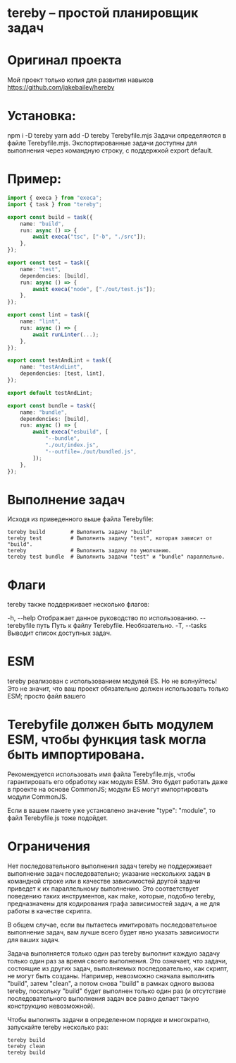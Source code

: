 # tereby – простой планировщик задач

# Оригинал проекта
Мой проект только копия для развития навыков
https://github.com/jakebailey/hereby

# Установка:
npm i -D tereby
yarn add -D tereby
Terebyfile.mjs
Задачи определяются в файле Terebyfile.mjs. Экспортированные задачи доступны для выполнения через командную строку, с поддержкой export default.

# Пример:

```typescript
import { execa } from "execa";
import { task } from "tereby";

export const build = task({
    name: "build",
    run: async () => {
        await execa("tsc", ["-b", "./src"]);
    },
});

export const test = task({
    name: "test",
    dependencies: [build],
    run: async () => {
        await execa("node", ["./out/test.js"]);
    },
});

export const lint = task({
    name: "lint",
    run: async () => {
        await runLinter(...);
    },
});

export const testAndLint = task({
    name: "testAndLint",
    dependencies: [test, lint],
});

export default testAndLint;

export const bundle = task({
    name: "bundle",
    dependencies: [build],
    run: async () => {
        await execa("esbuild", [
            "--bundle",
            "./out/index.js",
            "--outfile=./out/bundled.js",
        ]);
    },
});
```

# Выполнение задач
Исходя из приведенного выше файла Terebyfile:

```console
tereby build        # Выполнить задачу "build"
tereby test         # Выполнить задачу "test", которая зависит от "build".
tereby              # Выполнить задачу по умолчанию.
tereby test bundle  # Выполнить задачи "test" и "bundle" параллельно.
```
# Флаги
tereby также поддерживает несколько флагов:


-h, --help          Отображает данное руководство по использованию.
--terebyfile путь  Путь к файлу Terebyfile. Необязательно.
-T, --tasks         Выводит список доступных задач.

# ESM
tereby реализован с использованием модулей ES. Но не волнуйтесь! Это не значит,
что ваш проект обязательно должен использовать только ESM; просто файл вашего

# Terebyfile должен быть модулем ESM, чтобы функция task могла быть импортирована.
Рекомендуется использовать имя файла Terebyfile.mjs, чтобы гарантировать его обработку
как модуля ESM. Это будет работать даже в проекте на основе CommonJS; модули ES могут
импортировать модули CommonJS.

Если в вашем пакете уже установлено значение "type": "module", то файл Terebyfile.js
тоже подойдет.

# Ограничения
Нет последовательного выполнения задач
tereby не поддерживает выполнение задач последовательно; указание нескольких задач
в командной строке или в качестве зависимостей другой задачи приведет к их параллельному выполнению.
Это соответствует поведению таких инструментов, как make, которые, подобно tereby,
предназначены для кодирования графа зависимостей задач, а не для работы в качестве скрипта.

В общем случае, если вы пытаетесь имитировать последовательное выполнение задач, вам лучше всего
будет явно указать зависимости для ваших задач.

Задача выполняется только один раз
tereby выполнит каждую задачу только один раз за время своего выполнения. Это означает, что
задачи, состоящие из других задач, выполняемых последовательно, как скрипт, не могут быть созданы.
Например, невозможно сначала выполнить "build", затем "clean", а потом снова "build" в рамках одного вызова
tereby, поскольку "build" будет выполнен только один раз (и отсутствие последовательного выполнения задач
все равно делает такую конструкцию невозможной).

Чтобы выполнять задачи в определенном порядке и многократно, запускайте tereby несколько раз:

```console
tereby build
tereby clean
tereby build
```
